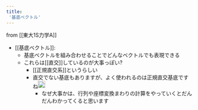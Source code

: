 ```yaml
---
title:
 '基底ベクトル'
---
```


from [[東大1S力学A]]
- [[基底ベクトル]]:
    - 基底ベクトルを組み合わせることでどんなベクトルでも表現できる
    - これらは[[直交]]しているのが大事っぽい?
        - [[正規直交系]]というらしい
        - 直交でない基底もありますが、よく使われるのは正規直交基底ですね<img src='https://scrapbox.io/api/pages/blu3mo-public/takker/icon' alt='takker.icon' height="19.5"/>
            - なぜ大事かは、行列や座標変換まわりの計算をやっていくとだんだんわかってくると思います
